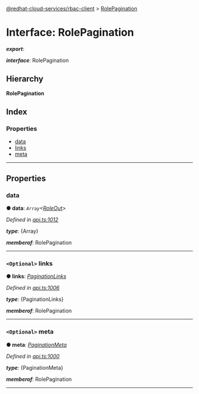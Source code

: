 [@redhat-cloud-services/rbac-client](../README.md) > [RolePagination](../interfaces/rolepagination.md)

# Interface: RolePagination

*__export__*: 

*__interface__*: RolePagination

## Hierarchy

**RolePagination**

## Index

### Properties

* [data](rolepagination.md#data)
* [links](rolepagination.md#links)
* [meta](rolepagination.md#meta)

---

## Properties

<a id="data"></a>

###  data

**● data**: *`Array`<[RoleOut](roleout.md)>*

*Defined in [api.ts:1012](https://github.com/RedHatInsights/javascript-clients/blob/master/packages/rbac/api.ts#L1012)*

*__type__*: {Array}

*__memberof__*: RolePagination

___
<a id="links"></a>

### `<Optional>` links

**● links**: *[PaginationLinks](paginationlinks.md)*

*Defined in [api.ts:1006](https://github.com/RedHatInsights/javascript-clients/blob/master/packages/rbac/api.ts#L1006)*

*__type__*: {PaginationLinks}

*__memberof__*: RolePagination

___
<a id="meta"></a>

### `<Optional>` meta

**● meta**: *[PaginationMeta](paginationmeta.md)*

*Defined in [api.ts:1000](https://github.com/RedHatInsights/javascript-clients/blob/master/packages/rbac/api.ts#L1000)*

*__type__*: {PaginationMeta}

*__memberof__*: RolePagination

___

